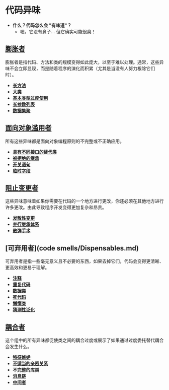 # 代码异味

- **什么？代码怎么会 "有味道"？**
  - 嗯，它没有鼻子... 但它确实可能很臭！

## [膨胀者](codesmells/bloaters.md)

膨胀者是指代码、方法和类的规模变得如此庞大，以至于难以处理。通常，这些异味不会立即显现，而是随着程序的演化而积累（尤其是当没有人努力根除它们时）。

- **[长方法](codesmells/bloaters/LongMethod.md)**
- **[大类](codesmells/bloaters/LargeClass.md)**
- **[基本类型过度使用](codesmells/bloaters/primitiveObsession.md)**
- **[长参数列表](codesmells/bloaters/LongParaList.md)**
- **[数据集聚](codesmells/bloaters/DataClumps.md)**

## [面向对象滥用者](codesmells/Object-OrientationAbusers.md)

所有这些异味都是面向对象编程原则的不完整或不正确应用。

- **[具有不同接口的替代类](codesmells/Object-OrientationAbusers/Alternative.md)**
- **[被拒绝的继承](codesmells/Object-OrientationAbusers/Refused.md)**
- **[开关语句](codesmells/Object-OrientationAbusers/SwitchStatements.md)**
- **[临时字段](codesmells/Object-OrientationAbusers/Temporary.md)**

## [阻止变更者](codesmells/Change.md)

这些异味意味着如果你需要在代码的一个地方进行更改，你还必须在其他地方进行许多更改。由此导致程序开发变得更加复杂和昂贵。

- **[发散性变更](codesmells/Change/Divergent.md)**
- **[并行继承体系](codesmells/Change/Parallel.md)**
- **[散弹手术](codesmells/Change/Shotgun.md)**

## [可弃用者](code	smells/Dispensables.md)

可弃用者是指一些毫无意义且不必要的东西，如果去掉它们，代码会变得更清晰、更高效和更易于理解。

- **[注释](codesmells/Dispensables/Comments.md)**
- **[重复代码](codesmells/Dispensables/Duplicate.md)**
- **[数据类](codesmells/Dispensables/Data.md)**
- **[死代码](codesmells/Dispensables/Dead.md)**
- **[懒惰类](codesmells/Dispensables/Lazy.md)**
- **[猜测性泛化](codesmells/Dispensables/Speculative.md)**

## [耦合者](codesmells/Couplers.md)

这个组中的所有异味都促使类之间的耦合过度或展示了如果通过过度委托替代耦合会发生什么。

- **[特征嫉妒](codesmells/Couplers/Feature.md)**
- **[不适当的亲密关系](codesmells/Couplers/Inappropriate.md)**
- **不完整的库类**
- **[消息链](codesmells/Couplers/Message.md)**
- **[中间者](codesmells/Couplers/Middle.md)**
